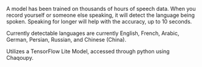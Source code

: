 A model has been trained on thousands of hours of speech data. When you record yourself or someone else speaking, it will detect the language being spoken. Speaking for longer will help with the accuracy, up to 10 seconds.

Currently detectable languages are currently English, French, Arabic, German, Persian, Russian, and Chinese (China).

Utilizes a TensorFlow Lite Model, accessed through python using Chaqoupy.
